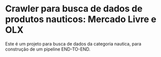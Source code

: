 # Crawler para busca de dados de produtos nauticos: Mercado Livre e OLX

Este é um projeto para busca de dados da categoria nautica, para construção de um pipeline END-TO-END.